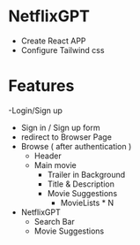 # NetflixGPT

- Create React APP
- Configure Tailwind css

# Features
-Login/Sign up
 - Sign in / Sign up form
 - redirect to Browser Page
- Browse ( after authentication )
    - Header
    - Main movie
        - Trailer in Background
        - Title & Description
        - Movie Suggestions
            - MovieLists * N
- NetflixGPT
    - Search Bar
    - Movie Suggestions
     
